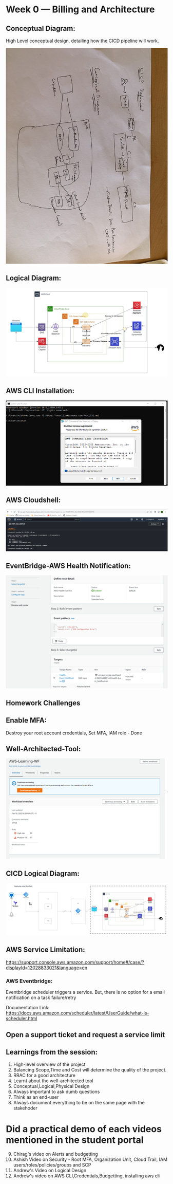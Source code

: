 # Week 0 — Billing and Architecture

## Conceptual Diagram:
High Level conceptual design, detailing how the CICD pipeline will work.

<img src="https://github.com/jugalkishorebhatt/aws-bootcamp-cruddur-2023/blob/main/images/IMG-6921.jpg">

## Logical Diagram:
<img src="https://github.com/jugalkishorebhatt/aws-bootcamp-cruddur-2023/blob/main/images/Crudder-Logical-Diagram.jpeg">

## AWS CLI Installation:
<img src="https://github.com/jugalkishorebhatt/aws-bootcamp-cruddur-2023/blob/main/images/AWS%20CLI%20installation.png">

## AWS Cloudshell:
<img src="https://github.com/jugalkishorebhatt/aws-bootcamp-cruddur-2023/blob/main/images/cloudshell.png">

## EventBridge-AWS Health Notification:
<img src="https://github.com/jugalkishorebhatt/aws-bootcamp-cruddur-2023/blob/main/images/EventBridge-Healthdashboard.png">

## Homework Challenges

## Enable MFA:
Destroy your root account credentials, Set MFA, IAM role - Done

## Well-Architected-Tool:
<img src="https://github.com/jugalkishorebhatt/aws-bootcamp-cruddur-2023/blob/main/images/AWS-Well-Architected-Tool.png">

## CICD Logical Diagram:
<img src="https://github.com/jugalkishorebhatt/aws-bootcamp-cruddur-2023/blob/main/images/CICD%20-%20Crudder%20Logical%20Diagram.jpeg">

## AWS Service Limitation:
https://support.console.aws.amazon.com/support/home#/case/?displayId=12028833021&language=en

### AWS Eventbridge:
Eventbridge scheduler triggers a service. But, there is no option for a email notification on a task failure/retry

Documentation Link:
https://docs.aws.amazon.com/scheduler/latest/UserGuide/what-is-scheduler.html

## Open a support ticket and request a service limit

## Learnings from the session:
1. High-level overview of the project
2. Balancing Scope,Time and Cost will determine the quality of the project.
3. RRAC for a good architecture
4. Learnt about the well-architected tool
5. Conceptual,Logical,Physical Design
6. Always important to ask dumb questions
7. Think as an end-user 
8. Always document everything to be on the same page with the stakehoder

# Did a practical demo of each videos mentioned in the student portal
9. Chirag's video on Alerts and budgetting
10. Ashish Video on Security - Root MFA, Organization Unit, Cloud Trail, IAM users/roles/policies/groups and SCP
11. Andrew's Video on Logical Design
12. Andrew's video on AWS CLI,Credentials,Budgetting, installing aws cli
